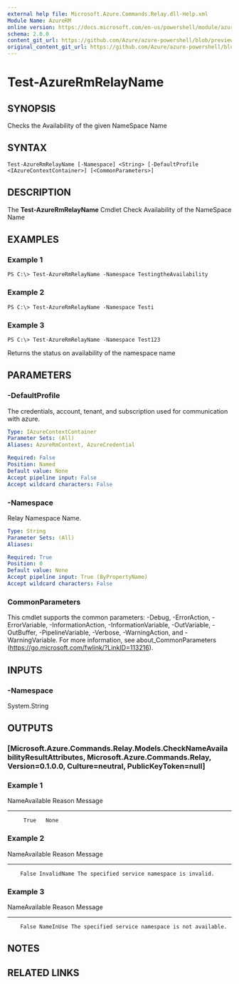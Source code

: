 ```yaml
---
external help file: Microsoft.Azure.Commands.Relay.dll-Help.xml
Module Name: AzureRM
online version: https://docs.microsoft.com/en-us/powershell/module/azurerm.relay/test-azurermrelayname
schema: 2.0.0
content_git_url: https://github.com/Azure/azure-powershell/blob/preview/src/ResourceManager/Relay/Commands.Relay/help/Test-AzureRmRelayName.md
original_content_git_url: https://github.com/Azure/azure-powershell/blob/preview/src/ResourceManager/Relay/Commands.Relay/help/Test-AzureRmRelayName.md
---
```


# Test-AzureRmRelayName

## SYNOPSIS
Checks the Availability of the given NameSpace Name

## SYNTAX

```
Test-AzureRmRelayName [-Namespace] <String> [-DefaultProfile <IAzureContextContainer>] [<CommonParameters>]
```

## DESCRIPTION
The **Test-AzureRmRelayName** Cmdlet Check Availability of the NameSpace Name

## EXAMPLES

### Example 1
```
PS C:\> Test-AzureRmRelayName -Namespace TestingtheAvailability
```

### Example 2
```
PS C:\> Test-AzureRmRelayName -Namespace Testi
```

### Example 3
```
PS C:\> Test-AzureRmRelayName -Namespace Test123
```

Returns the status on availability of the namespace name

## PARAMETERS

### -DefaultProfile
The credentials, account, tenant, and subscription used for communication with azure.

```yaml
Type: IAzureContextContainer
Parameter Sets: (All)
Aliases: AzureRmContext, AzureCredential

Required: False
Position: Named
Default value: None
Accept pipeline input: False
Accept wildcard characters: False
```

### -Namespace
Relay Namespace Name.

```yaml
Type: String
Parameter Sets: (All)
Aliases: 

Required: True
Position: 0
Default value: None
Accept pipeline input: True (ByPropertyName)
Accept wildcard characters: False
```

### CommonParameters
This cmdlet supports the common parameters: -Debug, -ErrorAction, -ErrorVariable, -InformationAction, -InformationVariable, -OutVariable, -OutBuffer, -PipelineVariable, -Verbose, -WarningAction, and -WarningVariable. For more information, see about_CommonParameters (https://go.microsoft.com/fwlink/?LinkID=113216).

## INPUTS

### -Namespace
 System.String

## OUTPUTS

### [Microsoft.Azure.Commands.Relay.Models.CheckNameAvailabilityResultAttributes, Microsoft.Azure.Commands.Relay, Version=0.1.0.0, Culture=neutral, PublicKeyToken=null]

### Example 1
NameAvailable Reason Message
------------- ------ -------
         True   None

### Example 2
NameAvailable      Reason Message
-------------      ------ -------
        False InvalidName The specified service namespace is invalid.

### Example 3
NameAvailable    Reason Message
-------------    ------ -------
        False NameInUse The specified service namespace is not available.

## NOTES

## RELATED LINKS

